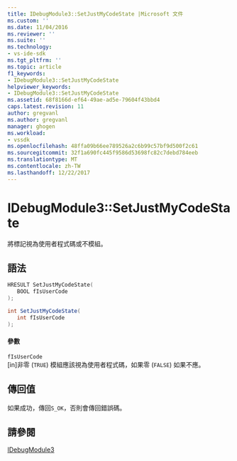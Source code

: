 ```yaml
---
title: IDebugModule3::SetJustMyCodeState |Microsoft 文件
ms.custom: ''
ms.date: 11/04/2016
ms.reviewer: ''
ms.suite: ''
ms.technology:
- vs-ide-sdk
ms.tgt_pltfrm: ''
ms.topic: article
f1_keywords:
- IDebugModule3::SetJustMyCodeState
helpviewer_keywords:
- IDebugModule3::SetJustMyCodeState
ms.assetid: 68f8166d-ef64-49ae-ad5e-79604f43bbd4
caps.latest.revision: 11
author: gregvanl
ms.author: gregvanl
manager: ghogen
ms.workload:
- vssdk
ms.openlocfilehash: 48ffa09b66ee789526a2c6b99c57bf9d500f2c61
ms.sourcegitcommit: 32f1a690fc445f9586d53698fc82c7debd784eeb
ms.translationtype: MT
ms.contentlocale: zh-TW
ms.lasthandoff: 12/22/2017
---
```

# <a name="idebugmodule3setjustmycodestate"></a>IDebugModule3::SetJustMyCodeState
將標記視為使用者程式碼或不模組。  
  
## <a name="syntax"></a>語法  
  
```cpp  
HRESULT SetJustMyCodeState(  
   BOOL fIsUserCode  
);  
```  
  
```csharp  
int SetJustMyCodeState(  
   int fIsUserCode  
);  
```  
  
#### <a name="parameters"></a>參數  
 `fIsUserCode`  
 [in]非零 (`TRUE`) 模組應該視為使用者程式碼，如果零 (`FALSE`) 如果不應。  
  
## <a name="return-value"></a>傳回值  
 如果成功，傳回`S_OK`，否則會傳回錯誤碼。  
  
## <a name="see-also"></a>請參閱  
 [IDebugModule3](../../../extensibility/debugger/reference/idebugmodule3.md)